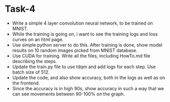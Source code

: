# Task-4

- Write a simple 4 layer convolution neural network, to be trained on MNIST. 
- While the training is going on, i want to see the training logs and loss curves on an html page. 
- Use simple python server to do this. After training is done, show model results on 10 random images picked from MNIST database. 
- Use CUDA for training. Write all the files, including HowTo.md file describing the steps.
- Update the train.py file to use tdqm and add logs for each step. Use batch size of 512.
- Update the code, and also show accuracy, both in the logs as well as on the frontend.
- Since the accuracy is in high 90s, show accuracy in such a way that we can see movements between 90-100% on the graph.